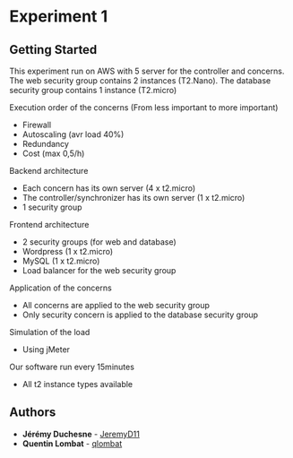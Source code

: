 # Experiment 1

## Getting Started

This experiment run on AWS with 5 server for the controller and concerns.
The web security group contains 2 instances (T2.Nano).
The database security group contains 1 instance (T2.micro)


Execution order of the concerns (From less important to more important)
* Firewall
* Autoscaling (avr load 40%)
* Redundancy
* Cost (max 0,5/h)

Backend architecture
* Each concern has its own server (4 x t2.micro)
* The controller/synchronizer has its own server (1 x t2.micro)
* 1 security group

Frontend architecture
* 2 security groups (for web and database)
* Wordpress (1 x t2.micro)
* MySQL (1 x t2.micro)
* Load balancer for the web security group

Application of the concerns
* All concerns are applied to the web security group
* Only security concern is applied to the database security group

Simulation of the load
* Using jMeter

Our software run every 15minutes
* All t2 instance types available


## Authors

* **Jérémy Duchesne** - [JeremyD11](https://github.com/JeremyD11)
* **Quentin Lombat** - [qlombat](https://github.com/qlombat)
